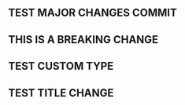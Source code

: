 ## TEST MAJOR CHANGES COMMIT

## THIS IS A BREAKING CHANGE

## TEST CUSTOM TYPE

## TEST TITLE CHANGE
